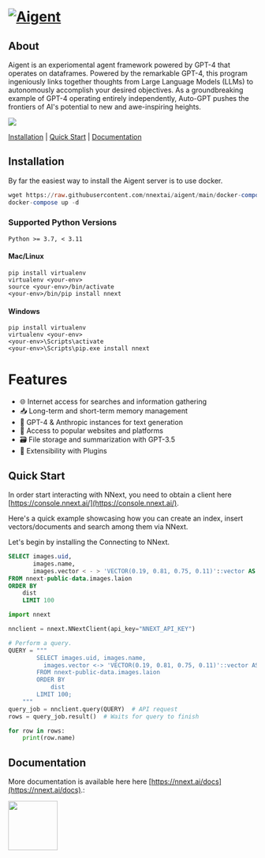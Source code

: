 # <a href="https://nnext.ai/"><img src="https://d3g1vr8yw3euzd.cloudfront.net/nnext-ultra-wide-tingle.png" alt="Aigent"></a>

## About


Aigent is an experiomental agent framework powered by GPT-4 that operates on dataframes.
Powered by the remarkable GPT-4, this program ingeniously links together thoughts from
Large Language Models (LLMs) to autonomously accomplish your desired objectives.
As a groundbreaking example of GPT-4 operating entirely independently, Auto-GPT pushes
the frontiers of AI's potential to new and awe-inspiring heights.

<a href="https://twitter.com/intent/follow?screen_name=nnextai"><img src="https://img.shields.io/badge/Follow-nnextai-blue.svg?style=flat&logo=twitter"></a>

[Installation](#installation) |  [Quick Start](#quick-start) | [Documentation](#documentation)

## Installation

By far the easiest way to install the Aigent server is to use docker.

```sql
wget https://raw.githubusercontent.com/nnextai/aigent/main/docker-compose.yaml
docker-compose up -d
```

### Supported Python Versions

```shell
Python >= 3.7, < 3.11
```

#### Mac/Linux

```shell
pip install virtualenv
virtualenv <your-env>
source <your-env>/bin/activate
<your-env>/bin/pip install nnext
```

#### Windows

```shell
pip install virtualenv
virtualenv <your-env>
<your-env>\Scripts\activate
<your-env>\Scripts\pip.exe install nnext
```

# Features
* 🌐 Internet access for searches and information gathering
* 📥 Long-term and short-term memory management 
* 🧠 GPT-4 & Anthropic instances for text generation 
* 🔗 Access to popular websites and platforms 
* 🗃️ File storage and summarization with GPT-3.5 
* 🔌 Extensibility with Plugins

## Quick Start

In order start interacting with NNext, you need to obtain a client
here [https://console.nnext.ai/](https://console.nnext.ai/).

Here's a quick example showcasing how you can create an index, insert vectors/documents and search among them via NNext.

Let's begin by installing the Connecting to NNext.

```sql
SELECT images.uid,
       images.name,
       images.vector < - > 'VECTOR(0.19, 0.81, 0.75, 0.11)'::vector AS dist
FROM nnext-public-data.images.laion
ORDER BY
    dist
    LIMIT 100
```

```python
import nnext

nnclient = nnext.NNextClient(api_key="NNEXT_API_KEY")

# Perform a query.
QUERY = """
        SELECT images.uid, images.name,
          images.vector <-> 'VECTOR(0.19, 0.81, 0.75, 0.11)'::vector AS dist
        FROM nnext-public-data.images.laion
        ORDER BY
            dist
        LIMIT 100;
    """
query_job = nnclient.query(QUERY)  # API request
rows = query_job.result()  # Waits for query to finish

for row in rows:
    print(row.name)
```

## Documentation

More documentation is available here here [https://nnext.ai/docs](https://nnext.ai/docs).:

<a href="https://nnext.ai/docs" target="_blank" rel="noopener noreferrer"><img src="https://d3g1vr8yw3euzd.cloudfront.net/3.png" height="100"></a>
